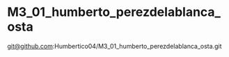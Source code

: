 # M3_01_humberto_perezdelablanca_osta
git@github.com:Humbertico04/M3_01_humberto_perezdelablanca_osta.git
